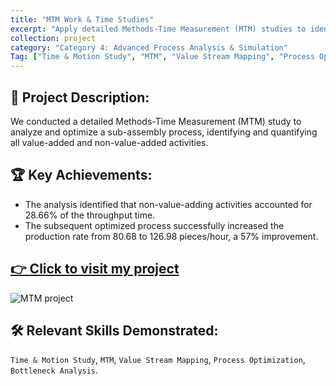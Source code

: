 ```yaml
---
title: "MTM Work & Time Studies"
excerpt: "Apply detailed Methods-Time Measurement (MTM) studies to identify and eliminate non-value-added activities, resulting in major, quantifiable improvements in production output."
collection: project
category: "Category 4: Advanced Process Analysis & Simulation"
Tag: ["Time & Motion Study", "MTM", "Value Stream Mapping", "Process Optimization", "Bottleneck Analysis"]
---
```


## 📄 Project Description: 
We conducted a detailed Methods-Time Measurement (MTM) study to analyze and optimize a sub-assembly process, identifying and quantifying all value-added and non-value-added activities.

## 🏆 Key Achievements: 
- The analysis identified that non-value-adding activities accounted for 28.66% of the throughput time. 
- The subsequent optimized process successfully increased the production rate from 80.68 to 126.98 pieces/hour, a 57% improvement.

## [👉 Click to visit my project](https://yen010390.github.io/files/Work-Sample-MTM.pdf)  

![MTM project](https://yen010390.github.io/images/Work-Sample-MTM.png)

## 🛠️ Relevant Skills Demonstrated: 
`Time & Motion Study`, `MTM`, `Value Stream Mapping`, `Process Optimization`, `Bottleneck Analysis`.
